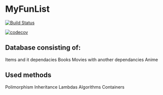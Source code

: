 # MyFunList
[![Build Status](https://travis-ci.org/majkel84/MyFunList.svg?branch=master)](https://travis-ci.org/majkel84/MyFunList)

[![codecov](https://codecov.io/gh/majkel84/MyFunList/branch/master/graph/badge.svg)](https://codecov.io/gh/majkel84/MyFunList)


## Database consisting of:
Items and it dependacies
    Books
    Movies with another dependancies
        Anime

## Used methods
Polimorphism
Inheritance
Lambdas
Algorithms
Containers
